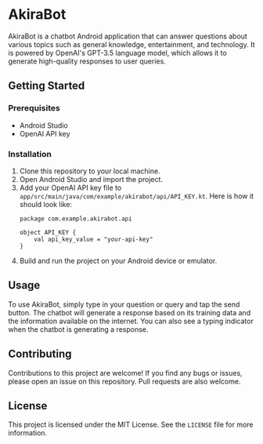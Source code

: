 # AkiraBot

AkiraBot is a chatbot Android application that can answer questions about various topics such as general knowledge, entertainment, and technology. It is powered by OpenAI's GPT-3.5 language model, which allows it to generate high-quality responses to user queries.

## Getting Started

### Prerequisites

- Android Studio
- OpenAI API key

### Installation

1. Clone this repository to your local machine.
2. Open Android Studio and import the project.
3. Add your OpenAI API key file to `app/src/main/java/com/example/akirabot/api/API_KEY.kt`. Here is how it should look like:
    ```
    package com.example.akirabot.api
   
    object API_KEY {
        val api_key_value = "your-api-key"
    }
    ```
4. Build and run the project on your Android device or emulator.

## Usage

To use AkiraBot, simply type in your question or query and tap the send button. The chatbot will generate a response based on its training data and the information available on the internet. You can also see a typing indicator when the chatbot is generating a response.

## Contributing

Contributions to this project are welcome! If you find any bugs or issues, please open an issue on this repository. Pull requests are also welcome.

## License

This project is licensed under the MIT License. See the `LICENSE` file for more information.